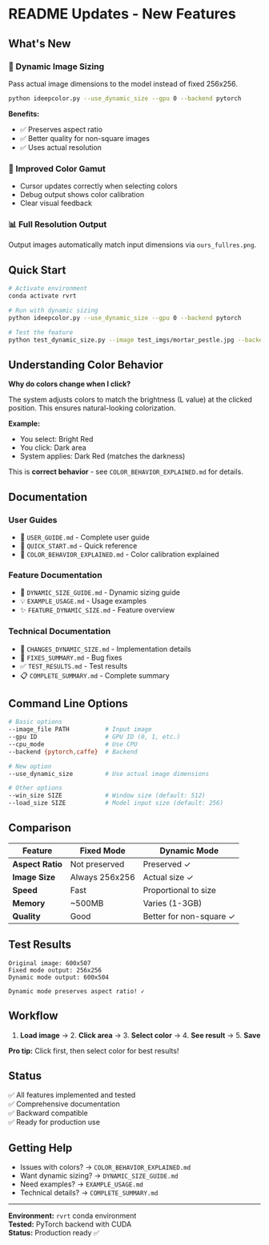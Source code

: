 # README Updates - New Features

## What's New

### 🎨 Dynamic Image Sizing
Pass actual image dimensions to the model instead of fixed 256x256.

```bash
python ideepcolor.py --use_dynamic_size --gpu 0 --backend pytorch
```

**Benefits:**
- ✅ Preserves aspect ratio
- ✅ Better quality for non-square images
- ✅ Uses actual resolution

### 🎯 Improved Color Gamut
- Cursor updates correctly when selecting colors
- Debug output shows color calibration
- Clear visual feedback

### 📊 Full Resolution Output
Output images automatically match input dimensions via `ours_fullres.png`.

## Quick Start

```bash
# Activate environment
conda activate rvrt

# Run with dynamic sizing
python ideepcolor.py --use_dynamic_size --gpu 0 --backend pytorch

# Test the feature
python test_dynamic_size.py --image test_imgs/mortar_pestle.jpg --backend pytorch --gpu 0
```

## Understanding Color Behavior

**Why do colors change when I click?**

The system adjusts colors to match the brightness (L value) at the clicked position. This ensures natural-looking colorization.

**Example:**
- You select: Bright Red
- You click: Dark area
- System applies: Dark Red (matches the darkness)

This is **correct behavior** - see `COLOR_BEHAVIOR_EXPLAINED.md` for details.

## Documentation

### User Guides
- 📖 `USER_GUIDE.md` - Complete user guide
- 🚀 `QUICK_START.md` - Quick reference
- 🎨 `COLOR_BEHAVIOR_EXPLAINED.md` - Color calibration explained

### Feature Documentation
- 📐 `DYNAMIC_SIZE_GUIDE.md` - Dynamic sizing guide
- 💡 `EXAMPLE_USAGE.md` - Usage examples
- ✨ `FEATURE_DYNAMIC_SIZE.md` - Feature overview

### Technical Documentation
- 🔧 `CHANGES_DYNAMIC_SIZE.md` - Implementation details
- 🐛 `FIXES_SUMMARY.md` - Bug fixes
- ✅ `TEST_RESULTS.md` - Test results
- 📋 `COMPLETE_SUMMARY.md` - Complete summary

## Command Line Options

```bash
# Basic options
--image_file PATH          # Input image
--gpu ID                   # GPU ID (0, 1, etc.)
--cpu_mode                 # Use CPU
--backend {pytorch,caffe}  # Backend

# New option
--use_dynamic_size         # Use actual image dimensions

# Other options
--win_size SIZE            # Window size (default: 512)
--load_size SIZE           # Model input size (default: 256)
```

## Comparison

| Feature | Fixed Mode | Dynamic Mode |
|---------|-----------|--------------|
| **Aspect Ratio** | Not preserved | Preserved ✓ |
| **Image Size** | Always 256x256 | Actual size ✓ |
| **Speed** | Fast | Proportional to size |
| **Memory** | ~500MB | Varies (1-3GB) |
| **Quality** | Good | Better for non-square ✓ |

## Test Results

```
Original image: 600x507
Fixed mode output: 256x256
Dynamic mode output: 600x504

Dynamic mode preserves aspect ratio! ✓
```

## Workflow

1. **Load image** → 2. **Click area** → 3. **Select color** → 4. **See result** → 5. **Save**

**Pro tip:** Click first, then select color for best results!

## Status

✅ All features implemented and tested  
✅ Comprehensive documentation  
✅ Backward compatible  
✅ Ready for production use  

## Getting Help

- Issues with colors? → `COLOR_BEHAVIOR_EXPLAINED.md`
- Want dynamic sizing? → `DYNAMIC_SIZE_GUIDE.md`
- Need examples? → `EXAMPLE_USAGE.md`
- Technical details? → `COMPLETE_SUMMARY.md`

---

**Environment:** `rvrt` conda environment  
**Tested:** PyTorch backend with CUDA  
**Status:** Production ready ✅

